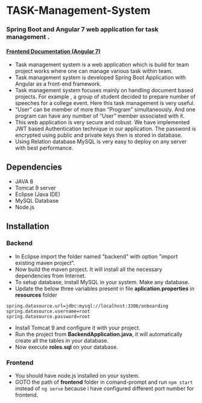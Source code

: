 # TASK-Management-System
### Spring Boot and Angular 7 web application for task management .
#### [Frontend Documentation (Angular 7)](https://ayushman1024.github.io/documentation/)

- Task management system is a web application which is build for team project works where one can manage various task within team.
- Task management system is developed Spring Boot Application with Angular as a front-end  framework.
- Task management system focuses mainly on handling document based projects. For example , a group of student decided to prepare number of speeches for a college event. Here this task management is very useful.
- “User” can be member of more than “Program” simultaneously. And one program can have any number of “User” member associated with it.
- This web application is very secure and robust. We have implemented JWT based Authentication technique in our application. The password is encrypted using public and private keys then is stored in database.
- Using Relation database MySQL is very easy to deploy on any server with best performance.
## Dependencies
- JAVA 8
- Tomcat 9 server
- Eclipse (Java IDE)
- MySQL Database
- Node.js
## Installation
### Backend
 - In Eclipse import the folder named "backend" with option "import existing maven project".
 - Now build the maven project. It will install all the necessary dependencies from Internet.
 - To setup database, install MySQL in your system. Make any database.
 - Update the below three variables present in file **aplication.properties** in **resources** folder
>

    spring.datasource.url=jdbc:mysql://localhost:3306/onboarding
    spring.datasource.username=root
    spring.datasource.password=root

- Install Tomcat 9 and configure it with your project.
- Run the project from **BackendApplication.java**, it will automatically create all the tables in your database.
- Now execute **roles.sql** on your database.

### Frontend
- You should have node.js installed on your system.
- GOTO the path of **frontend** folder in comand-prompt and run `npm start`  instead of `ng serve` because i have configured different port number for frontend.
